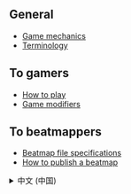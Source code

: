 ## General

- [Game mechanics](game-mechanics)
- [Terminology](terminology)

## To gamers

- [How to play](how-to-play)
- [Game modifiers](game-modifiers)

## To beatmappers

- [Beatmap file specifications](beatmap-spec)
- [How to publish a beatmap](how-to-publish)

<details>
<summary>中文 (中国)</summary>

## 概论

- [游戏机制](game-mechanics-zh-cn)
- [术语列表](terminology-zh-cn)

## 致玩家

- [如何游玩](how-to-play-zh-cn)
- [游戏修饰器](game-modifiers-zh-cn)

## 致谱师

- [谱面文件规范](beatmap-spec-zh-cn)
- [如何发布谱面](how-to-publish-zh-cn)
</details>
